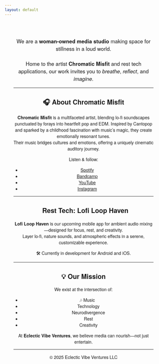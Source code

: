 ```yaml
---
layout: default
---
```



<div align="center" style="padding: 2em; border-radius: 1em; font-family: 'Helvetica Neue', sans-serif; max-width: 800px; margin: auto;">
  <h3 style="font-weight: normal; font-size: 1.2em;">
    We are a <strong>woman-owned media studio</strong> making space for stillness in a loud world.  
    <br><br>
    Home to the artist <strong>Chromatic Misfit</strong> and rest tech applications,  
    our work invites you to <em>breathe</em>, <em>reflect</em>, and <em>imagine</em>.
  </h3>



---

## 🎧 About Chromatic Misfit

**Chromatic Misfit** is a multifaceted artist, blending lo-fi soundscapes punctuated by forays into heartfelt pop and EDM. Inspired by Cantopop and sparked by a childhood fascination with music’s magic, they create emotionally resonant tunes.  
Their music bridges cultures and emotions, offering a uniquely cinematic auditory journey.

Listen & follow:
- [Spotify](https://open.spotify.com/artist/5O4l4URYQ4EqEWrbNpVXiS)
- [Bandcamp](https://chromaticmisfit.bandcamp.com/)
- [YouTube](https://www.youtube.com/@ChromaticMisfit)
- [Instagram](https://www.instagram.com/chromaticmisfit/)

---

## 📱 Rest Tech: Lofi Loop Haven

**Lofi Loop Haven** is our upcoming mobile app for ambient audio mixing—designed for focus, rest, and creativity.  
Layer lo-fi, nature sounds, and atmospheric effects in a serene, customizable experience.

🛠️ Currently in development for Android and iOS.

---

## 💡 Our Mission

We exist at the intersection of:
- 🎶 Music
- 📱 Technology
- 🧠 Neurodivergence
- 🌿 Rest
- 💫 Creativity

At **Eclectic Vibe Ventures**, we believe media can nourish—not just entertain.

---

© 2025 Eclectic Vibe Ventures LLC